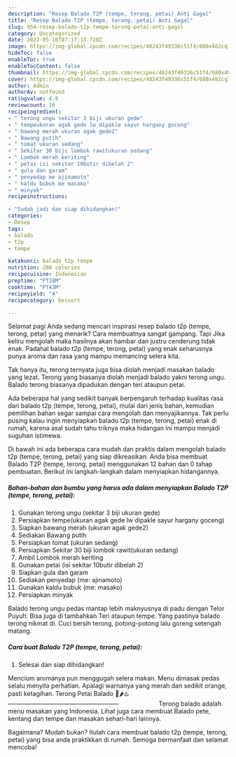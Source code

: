 ```yaml
---
description: "Resep Balado T2P (tempe, terong, petai) Anti Gagal"
title: "Resep Balado T2P (tempe, terong, petai) Anti Gagal"
slug: 954-resep-balado-t2p-tempe-terong-petai-anti-gagal
category: Uncategorized
date: 2022-05-16T07:17:33.720Z
image: https://img-global.cpcdn.com/recipes/48243f49336c51f4/680x482cq70/balado-t2p-tempe-terong-petai-foto-resep-utama.jpg
hideToc: false
enableToc: true
enableTocContent: false
thumbnail: https://img-global.cpcdn.com/recipes/48243f49336c51f4/680x482cq70/balado-t2p-tempe-terong-petai-foto-resep-utama.jpg
cover: https://img-global.cpcdn.com/recipes/48243f49336c51f4/680x482cq70/balado-t2p-tempe-terong-petai-foto-resep-utama.jpg
author: Admin
authorAv: notfound
ratingvalue: 4.8
reviewcount: 16
recipeingredient:
- " terong ungu sekitar 3 biji ukuran gede"
- " tempeukuran agak gede lw dipakle sayur hargany goceng"
- " bawang merah ukuran agak gede2"
- " Bawang putih"
- " tomat ukuran sedang"
- " Sekitar 30 biji lombok rawitukuran sedang"
- " Lombok merah keriting"
- " petai isi sekitar 10butir dibelah 2"
- " gula dan garam"
- " penyedap me ajinamoto"
- " kaldu bubuk me masako"
- " minyak"
recipeinstructions:

- "Sudah jadi dan siap dihidangkan!"
categories:
- Resep
tags:
- balado
- t2p
- tempe

katakunci: balado t2p tempe 
nutrition: 208 calories
recipecuisine: Indonesian
preptime: "PT20M"
cooktime: "PT43M"
recipeyield: "4"
recipecategory: Dessert

---
```



Selamat pagi Anda sedang mencari inspirasi resep balado t2p (tempe, terong, petai) yang menarik? Cara membuatnya sangat gampang. Tapi Jika keliru mengolah maka hasilnya akan hambar dan justru cenderung tidak enak. Padahal balado t2p (tempe, terong, petai) yang enak seharusnya punya aroma dan rasa yang mampu memancing selera kita.


Tak hanya itu, terong ternyata juga bisa diolah menjadi masakan balado yang lezat. Terong yang biasanya diolah menjadi balado yakni terong ungu. Balado terong biasanya dipadukan dengan teri ataupun petai.

Ada beberapa hal yang sedikit banyak berpengaruh terhadap kualitas rasa dari balado t2p (tempe, terong, petai), mulai dari jenis bahan, kemudian pemilihan bahan segar sampai cara mengolah dan menyajikannya. Tak perlu pusing kalau ingin menyiapkan balado t2p (tempe, terong, petai) enak di rumah, karena asal sudah tahu triknya maka hidangan ini mampu menjadi suguhan istimewa.


Di bawah ini ada beberapa cara mudah dan praktis dalam mengolah balado t2p (tempe, terong, petai) yang siap dikreasikan. Anda bisa membuat Balado T2P (tempe, terong, petai) menggunakan 12 bahan dan 0 tahap pembuatan. Berikut ini langkah-langkah dalam menyiapkan hidangannya.

<!--inarticleads1-->

##### Bahan-bahan dan bumbu yang harus ada dalam menyiapkan Balado T2P (tempe, terong, petai):

1. Gunakan  terong ungu (sekitar 3 biji ukuran gede)
1. Persiapkan  tempe(ukuran agak gede lw dipakle sayur hargany goceng)
1. Siapkan  bawang merah (ukuran agak gede2)
1. Sediakan  Bawang putih
1. Persiapkan  tomat (ukuran sedang)
1. Persiapkan  Sekitar 30 biji lombok rawit(ukuran sedang)
1. Ambil  Lombok merah keriting
1. Gunakan  petai (isi sekitar 10butir dibelah 2)
1. Siapkan  gula dan garam
1. Sediakan  penyedap (me: ajinamoto)
1. Gunakan  kaldu bubuk (me: masako)
1. Persiapkan  minyak


Balado terong ungu pedas mantap lebih maknyusnya di padu dengan Telor Puyuh. Bisa juga di tambahkan Teri ataupun tempe. Yang pastinya balado terong nikmat di. Cuci bersih terong, potong-potong lalu goreng setengah matang. 

<!--inarticleads2-->

##### Cara buat Balado T2P (tempe, terong, petai):


1. Selesai dan siap dihidangkan!

Mencium aromanya pun menggugah selera makan. Menu dimasak pedas selalu menyita perhatian. Apalagi warnanya yang merah dan sedikit orange, pasti ketagihan. Terong Petai Balado 🍆🌶️♨️——————————————————⠀⠀⠀⠀⠀⠀⠀⠀⠀Terong balado adalah menu masakan yang Indonesia. Lihat juga cara membuat Balado pete, kentang dan tempe dan masakan sehari-hari lainnya. 

Bagaimana? Mudah bukan? Itulah cara membuat balado t2p (tempe, terong, petai) yang bisa anda praktikkan di rumah. Semoga bermanfaat dan selamat mencoba!
